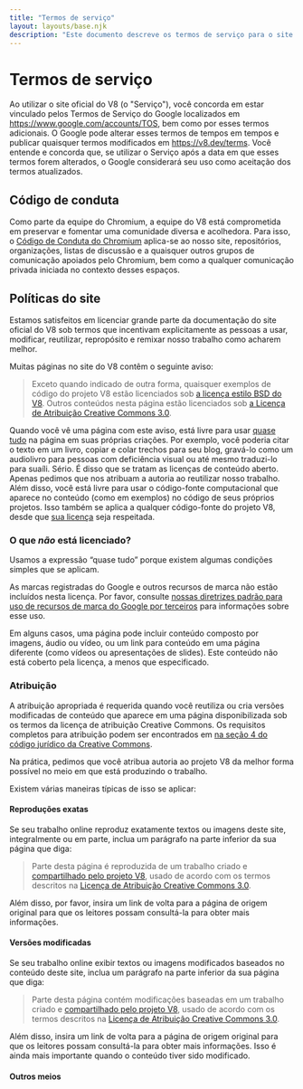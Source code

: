 ```yaml
---
title: "Termos de serviço"
layout: layouts/base.njk
description: "Este documento descreve os termos de serviço para o site e projeto do V8."
---
```

# Termos de serviço

Ao utilizar o site oficial do V8 (o "Serviço"), você concorda em estar vinculado pelos Termos de Serviço do Google localizados em https://www.google.com/accounts/TOS, bem como por esses termos adicionais. O Google pode alterar esses termos de tempos em tempos e publicar quaisquer termos modificados em https://v8.dev/terms. Você entende e concorda que, se utilizar o Serviço após a data em que esses termos forem alterados, o Google considerará seu uso como aceitação dos termos atualizados.

## Código de conduta

Como parte da equipe do Chromium, a equipe do V8 está comprometida em preservar e fomentar uma comunidade diversa e acolhedora. Para isso, o [Código de Conduta do Chromium](https://chromium.googlesource.com/chromium/src/+/main/CODE_OF_CONDUCT.md) aplica-se ao nosso site, repositórios, organizações, listas de discussão e a quaisquer outros grupos de comunicação apoiados pelo Chromium, bem como a qualquer comunicação privada iniciada no contexto desses espaços.

## Políticas do site

Estamos satisfeitos em licenciar grande parte da documentação do site oficial do V8 sob termos que incentivam explicitamente as pessoas a usar, modificar, reutilizar, repropósito e remixar nosso trabalho como acharem melhor.

Muitas páginas no site do V8 contêm o seguinte aviso:

> Exceto quando indicado de outra forma, quaisquer exemplos de código do projeto V8 estão licenciados sob [a licença estilo BSD do V8](https://chromium.googlesource.com/v8/v8.git/+/main/LICENSE). Outros conteúdos nesta página estão licenciados sob [a Licença de Atribuição Creative Commons 3.0](https://creativecommons.org/licenses/by/3.0/).

Quando você vê uma página com este aviso, está livre para usar [quase tudo](#restricoes) na página em suas próprias criações. Por exemplo, você poderia citar o texto em um livro, copiar e colar trechos para seu blog, gravá-lo como um audiolivro para pessoas com deficiência visual ou até mesmo traduzi-lo para suaíli. Sério. É disso que se tratam as licenças de conteúdo aberto. Apenas pedimos que nos atribuam a autoria ao reutilizar nosso trabalho.
Além disso, você está livre para usar o código-fonte computacional que aparece no conteúdo (como em exemplos) no código de seus próprios projetos. Isso também se aplica a qualquer código-fonte do projeto V8, desde que [sua licença](https://chromium.googlesource.com/v8/v8.git/+/main/LICENSE) seja respeitada.

### O que _não_ está licenciado?

Usamos a expressão “quase tudo” porque existem algumas condições simples que se aplicam.

As marcas registradas do Google e outros recursos de marca não estão incluídos nesta licença. Por favor, consulte [nossas diretrizes padrão para uso de recursos de marca do Google por terceiros](https://www.google.com/permissions/guidelines.html) para informações sobre esse uso.

Em alguns casos, uma página pode incluir conteúdo composto por imagens, áudio ou vídeo, ou um link para conteúdo em uma página diferente (como vídeos ou apresentações de slides). Este conteúdo não está coberto pela licença, a menos que especificado.

### Atribuição

A atribuição apropriada é requerida quando você reutiliza ou cria versões modificadas de conteúdo que aparece em uma página disponibilizada sob os termos da licença de atribuição Creative Commons. Os requisitos completos para atribuição podem ser encontrados em [na seção 4 do código jurídico da Creative Commons](https://creativecommons.org/licenses/by/3.0/legalcode).

Na prática, pedimos que você atribua autoria ao projeto V8 da melhor forma possível no meio em que está produzindo o trabalho.

Existem várias maneiras típicas de isso se aplicar:

#### Reproduções exatas

Se seu trabalho online reproduz exatamente textos ou imagens deste site, integralmente ou em parte, inclua um parágrafo na parte inferior da sua página que diga:

> Parte desta página é reproduzida de um trabalho criado e [compartilhado pelo projeto V8](/terms#site-policies), usado de acordo com os termos descritos na [Licença de Atribuição Creative Commons 3.0](https://creativecommons.org/licenses/by/3.0/).

Além disso, por favor, insira um link de volta para a página de origem original para que os leitores possam consultá-la para obter mais informações.

#### Versões modificadas

Se seu trabalho online exibir textos ou imagens modificados baseados no conteúdo deste site, inclua um parágrafo na parte inferior da sua página que diga:

> Parte desta página contém modificações baseadas em um trabalho criado e [compartilhado pelo projeto V8](/terms#site-policies), usado de acordo com os termos descritos na [Licença de Atribuição Creative Commons 3.0](https://creativecommons.org/licenses/by/3.0/).

Além disso, insira um link de volta para a página de origem original para que os leitores possam consultá-la para obter mais informações. Isso é ainda mais importante quando o conteúdo tiver sido modificado.

#### Outros meios
